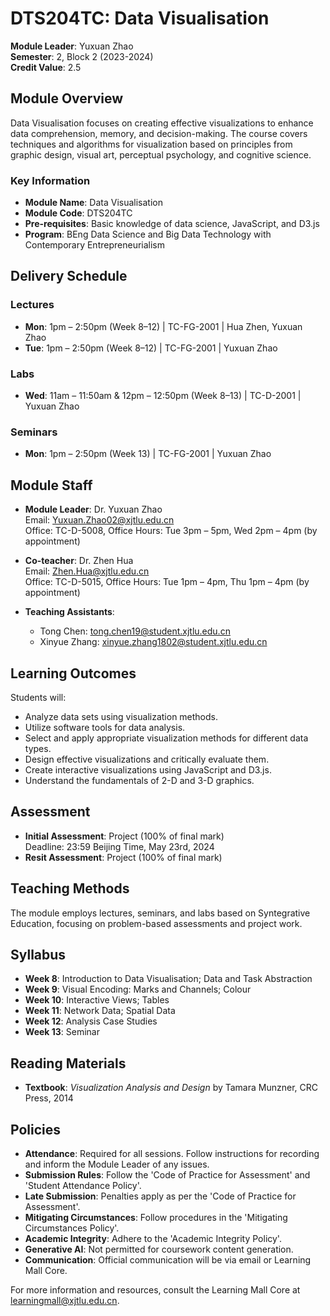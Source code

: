 # DTS204TC: Data Visualisation

**Module Leader**: Yuxuan Zhao  
**Semester**: 2, Block 2 (2023-2024)  
**Credit Value**: 2.5

## Module Overview

Data Visualisation focuses on creating effective visualizations to enhance data comprehension, memory, and decision-making. The course covers techniques and algorithms for visualization based on principles from graphic design, visual art, perceptual psychology, and cognitive science.

### Key Information

- **Module Name**: Data Visualisation
- **Module Code**: DTS204TC
- **Pre-requisites**: Basic knowledge of data science, JavaScript, and D3.js
- **Program**: BEng Data Science and Big Data Technology with Contemporary Entrepreneurialism

## Delivery Schedule

### Lectures
- **Mon**: 1pm – 2:50pm (Week 8–12) | TC-FG-2001 | Hua Zhen, Yuxuan Zhao
- **Tue**: 1pm – 2:50pm (Week 8–12) | TC-FG-2001 | Yuxuan Zhao

### Labs
- **Wed**: 11am – 11:50am & 12pm – 12:50pm (Week 8–13) | TC-D-2001 | Yuxuan Zhao

### Seminars
- **Mon**: 1pm – 2:50pm (Week 13) | TC-FG-2001 | Yuxuan Zhao

## Module Staff

- **Module Leader**: Dr. Yuxuan Zhao  
  Email: [Yuxuan.Zhao02@xjtlu.edu.cn](mailto:Yuxuan.Zhao02@xjtlu.edu.cn)  
  Office: TC-D-5008, Office Hours: Tue 3pm – 5pm, Wed 2pm – 4pm (by appointment)

- **Co-teacher**: Dr. Zhen Hua  
  Email: [Zhen.Hua@xjtlu.edu.cn](mailto:Zhen.Hua@xjtlu.edu.cn)  
  Office: TC-D-5015, Office Hours: Tue 1pm – 4pm, Thu 1pm – 4pm (by appointment)

- **Teaching Assistants**:
  - Tong Chen: [tong.chen19@student.xjtlu.edu.cn](mailto:tong.chen19@student.xjtlu.edu.cn)
  - Xinyue Zhang: [xinyue.zhang1802@student.xjtlu.edu.cn](mailto:xinyue.zhang1802@student.xjtlu.edu.cn)

## Learning Outcomes

Students will:
- Analyze data sets using visualization methods.
- Utilize software tools for data analysis.
- Select and apply appropriate visualization methods for different data types.
- Design effective visualizations and critically evaluate them.
- Create interactive visualizations using JavaScript and D3.js.
- Understand the fundamentals of 2-D and 3-D graphics.

## Assessment

- **Initial Assessment**: Project (100% of final mark)  
  Deadline: 23:59 Beijing Time, May 23rd, 2024
- **Resit Assessment**: Project (100% of final mark)

## Teaching Methods

The module employs lectures, seminars, and labs based on Syntegrative Education, focusing on problem-based assessments and project work.

## Syllabus

- **Week 8**: Introduction to Data Visualisation; Data and Task Abstraction
- **Week 9**: Visual Encoding: Marks and Channels; Colour
- **Week 10**: Interactive Views; Tables
- **Week 11**: Network Data; Spatial Data
- **Week 12**: Analysis Case Studies
- **Week 13**: Seminar

## Reading Materials

- **Textbook**: *Visualization Analysis and Design* by Tamara Munzner, CRC Press, 2014

## Policies

- **Attendance**: Required for all sessions. Follow instructions for recording and inform the Module Leader of any issues.
- **Submission Rules**: Follow the 'Code of Practice for Assessment' and 'Student Attendance Policy'.
- **Late Submission**: Penalties apply as per the 'Code of Practice for Assessment'.
- **Mitigating Circumstances**: Follow procedures in the 'Mitigating Circumstances Policy'.
- **Academic Integrity**: Adhere to the 'Academic Integrity Policy'.
- **Generative AI**: Not permitted for coursework content generation.
- **Communication**: Official communication will be via email or Learning Mall Core.

For more information and resources, consult the Learning Mall Core at [learningmall@xjtlu.edu.cn](mailto:learningmall@xjtlu.edu.cn).
